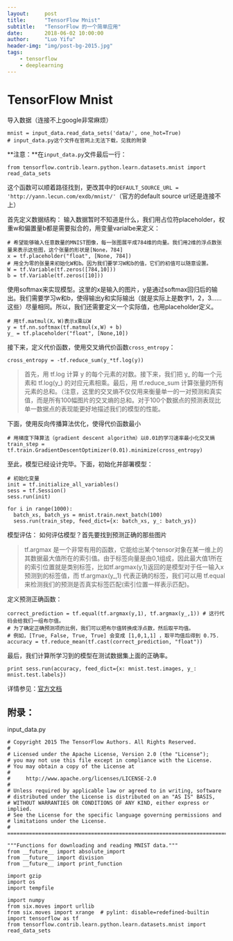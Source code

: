 ```yaml
---
layout:     post
title:      "TensorFlow Mnist"
subtitle:   "TensorFlow 的一个简单应用"
date:       2018-06-02 10:00:00
author:     "Luo Yifu"
header-img: "img/post-bg-2015.jpg"
tags:
    - tensorflow
    - deeplearning
---
```


# TensorFlow Mnist

导入数据（连接不上google非常麻烦）
```
mnist = input_data.read_data_sets('data/', one_hot=True)
# input_data.py这个文件在官网上无法下载，见我的附录
```

**注意：**在`input_data.py`文件最后一行：
```
from tensorflow.contrib.learn.python.learn.datasets.mnist import read_data_sets
```
这个函数可以顺着路径找到，更改其中的`DEFAULT_SOURCE_URL = 'http://yann.lecun.com/exdb/mnist/'`（官方的default source url还是连接不上）


首先定义数据结构：
输入数据暂时不知道是什么，我们用占位符placeholder，权重w和偏置量b都是需要拟合的，用变量varialbe来定义：
```
# 希望能够输入任意数量的MNIST图像，每一张图展平成784维的向量。我们用2维的浮点数张量来表示这些图，这个张量的形状是[None，784]
x = tf.placeholder("float", [None, 784])
# 用全为零的张量来初始化W和b。因为我们要学习W和b的值，它们的初值可以随意设置。
W = tf.Variable(tf.zeros([784,10]))
b = tf.Variable(tf.zeros([10]))
```

使用softmax来实现模型。这里的x是输入的图片，y是通过softmax回归后的输出。我们需要学习w和b，使得输出y和实际输出（就是实际上是数字1，2，3……这些）尽量相同。所以，我们还需要定义一个实际值，也用placeholder定义。
```
# 用tf.matmul(​​X，W)表示x乘以W
y = tf.nn.softmax(tf.matmul(x,W) + b)
y_ = tf.placeholder("float", [None,10])
```

接下来，定义代价函数，使用交叉熵代价函数`cross_entropy`：
```
cross_entropy = -tf.reduce_sum(y_*tf.log(y))
```
> 首先，用 tf.log 计算 y 的每个元素的对数。接下来，我们把 y_ 的每一个元素和 tf.log(y_) 的对应元素相乘。最后，用 tf.reduce_sum 计算张量的所有元素的总和。（注意，这里的交叉熵不仅仅用来衡量单一的一对预测和真实值，而是所有100幅图片的交叉熵的总和。对于100个数据点的预测表现比单一数据点的表现能更好地描述我们的模型的性能。

下面，使用反向传播算法优化，使得代价函数最小
```
# 用梯度下降算法（gradient descent algorithm）以0.01的学习速率最小化交叉熵
train_step = tf.train.GradientDescentOptimizer(0.01).minimize(cross_entropy)
```

至此，模型已经设计完毕。下面，初始化并部署模型：
```
# 初始化变量
init = tf.initialize_all_variables()
sess = tf.Session()
sess.run(init)

for i in range(1000):
  batch_xs, batch_ys = mnist.train.next_batch(100)
  sess.run(train_step, feed_dict={x: batch_xs, y_: batch_ys})
```

模型评估：
如何评估模型？首先要找到预测正确的那些图片
> tf.argmax 是一个非常有用的函数，它能给出某个tensor对象在某一维上的其数据最大值所在的索引值。由于标签向量是由0,1组成，因此最大值1所在的索引位置就是类别标签，比如tf.argmax(y,1)返回的是模型对于任一输入x预测到的标签值，而 tf.argmax(y_,1) 代表正确的标签，我们可以用 tf.equal 来检测我们的预测是否真实标签匹配(索引位置一样表示匹配)。

定义预测正确函数：
```
correct_prediction = tf.equal(tf.argmax(y,1), tf.argmax(y_,1)) # 这行代码会给我们一组布尔值。
# 为了确定正确预测项的比例，我们可以把布尔值转换成浮点数，然后取平均值。
# 例如，[True, False, True, True] 会变成 [1,0,1,1] ，取平均值后得到 0.75.
accuracy = tf.reduce_mean(tf.cast(correct_prediction, "float"))
```

最后，我们计算所学习到的模型在测试数据集上面的正确率。
```
print sess.run(accuracy, feed_dict={x: mnist.test.images, y_: mnist.test.labels})
```


详情参见：[官方文档](http://www.tensorfly.cn/tfdoc/tutorials/mnist_beginners.html)

## 附录：

input_data.py
```
# Copyright 2015 The TensorFlow Authors. All Rights Reserved.
#
# Licensed under the Apache License, Version 2.0 (the "License");
# you may not use this file except in compliance with the License.
# You may obtain a copy of the License at
#
#     http://www.apache.org/licenses/LICENSE-2.0
#
# Unless required by applicable law or agreed to in writing, software
# distributed under the License is distributed on an "AS IS" BASIS,
# WITHOUT WARRANTIES OR CONDITIONS OF ANY KIND, either express or implied.
# See the License for the specific language governing permissions and
# limitations under the License.
# ==============================================================================

"""Functions for downloading and reading MNIST data."""
from __future__ import absolute_import
from __future__ import division
from __future__ import print_function

import gzip
import os
import tempfile

import numpy
from six.moves import urllib
from six.moves import xrange  # pylint: disable=redefined-builtin
import tensorflow as tf
from tensorflow.contrib.learn.python.learn.datasets.mnist import read_data_sets
```
